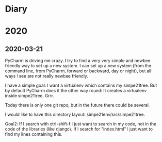 # Diary

# 2020

## 2020-03-21

PyCharm is driving me crazy. I try to find a very very simple and newbee friendly
way to set up a new system. I can set up a new system (from the command line, from
PyCharm, forward or backward, day or night), but all ways I see are not really newbee
friendly.

I have a simple goal: I want a virtualenv which contains my simpe21tree. But by default
PyCharm does it the other way round: It creates a virtualenv inside simpe21tree. Grrr.

Today there is only one git repo, but in the future there could be several. 

I would like to have this directory layout: simpe21env/src/simpe21tree.

Goal2: If I search with ctrl-shift-f I just want to search in my code, not in the
code of the libraries (like django). If I search for "index.html" I just want
to find my lines containing this.


